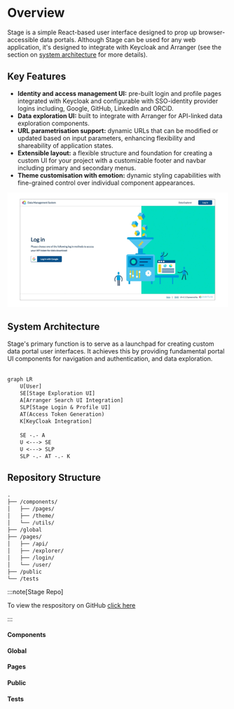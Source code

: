 # Overview

Stage is a simple React-based user interface designed to prop up browser-accessible data portals. Although Stage can be used for any web application, it's designed to integrate with Keycloak and Arranger (see the section on [system architecture](#system-architecture) for more details).

## Key Features

- **Identity and access management UI:** pre-built login and profile pages integrated with Keycloak and configurable with SSO-identity provider logins including, Google, GitHub, LinkedIn and ORCiD.
- **Data exploration UI:** built to integrate with Arranger for API-linked data exploration components.
- **URL parametrisation support:** dynamic URLs that can be modified or updated based on input parameters, enhancing flexibility and shareability of application states.
- **Extensible layout:** a flexible structure and foundation for creating a custom UI for your project with a customizable footer and navbar including primary and secondary menus.
- **Theme customisation with emotion:** dynamic styling capabilities with fine-grained control over individual component appearances.

![Entity](./assets/dmsuilogin.jpg 'Stage')

## System Architecture

Stage's primary function is to serve as a launchpad for creating custom data portal user interfaces. It achieves this by providing fundamental portal UI components for navigation and authentication, and data exploration.

```mermaid

graph LR
    U[User]
    SE[Stage Exploration UI]
    A[Arranger Search UI Integration]
    SLP[Stage Login & Profile UI]
    AT(Access Token Generation)
    K[KeyCloak Integration]

    SE -.- A
    U <---> SE
    U <---> SLP
    SLP -.- AT -.- K

```

## Repository Structure

```
.
├── /components/
│   ├── /pages/
│   ├── /theme/
│   └── /utils/
├── /global
├── /pages/
│   ├── /api/
│   ├── /explorer/
│   ├── /login/
│   └── /user/
├── /public
└── /tests
```

:::note[Stage Repo]

To view the respository on GitHub [click here](https://github.com/overture-stack/stage)

:::

#### Components

#### Global

#### Pages

#### Public

#### Tests
